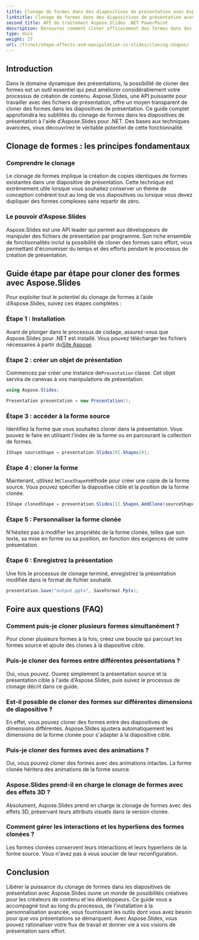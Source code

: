 ```yaml
---
title: Clonage de formes dans des diapositives de présentation avec Aspose.Slides
linktitle: Clonage de formes dans des diapositives de présentation avec Aspose.Slides
second_title: API de traitement Aspose.Slides .NET PowerPoint
description: Découvrez comment cloner efficacement des formes dans des diapositives de présentation à l'aide de l'API Aspose.Slides. Créez facilement des présentations dynamiques. Explorez le guide étape par étape, la FAQ et bien plus encore.
type: docs
weight: 27
url: /fr/net/shape-effects-and-manipulation-in-slides/cloning-shapes/
---
```


## Introduction

Dans le domaine dynamique des présentations, la possibilité de cloner des formes est un outil essentiel qui peut améliorer considérablement votre processus de création de contenu. Aspose.Slides, une API puissante pour travailler avec des fichiers de présentation, offre un moyen transparent de cloner des formes dans les diapositives de présentation. Ce guide complet approfondira les subtilités du clonage de formes dans les diapositives de présentation à l'aide d'Aspose.Slides pour .NET. Des bases aux techniques avancées, vous découvrirez le véritable potentiel de cette fonctionnalité.

## Clonage de formes : les principes fondamentaux

### Comprendre le clonage

Le clonage de formes implique la création de copies identiques de formes existantes dans une diapositive de présentation. Cette technique est extrêmement utile lorsque vous souhaitez conserver un thème de conception cohérent tout au long de vos diapositives ou lorsque vous devez dupliquer des formes complexes sans repartir de zéro.

### Le pouvoir d’Aspose.Slides

Aspose.Slides est une API leader qui permet aux développeurs de manipuler des fichiers de présentation par programme. Son riche ensemble de fonctionnalités inclut la possibilité de cloner des formes sans effort, vous permettant d'économiser du temps et des efforts pendant le processus de création de présentation.

## Guide étape par étape pour cloner des formes avec Aspose.Slides

Pour exploiter tout le potentiel du clonage de formes à l’aide d’Aspose.Slides, suivez ces étapes complètes :

### Étape 1 : Installation

 Avant de plonger dans le processus de codage, assurez-vous que Aspose.Slides pour .NET est installé. Vous pouvez télécharger les fichiers nécessaires à partir du[Site Aspose](https://releases.aspose.com/slides/net/).

### Étape 2 : créer un objet de présentation

 Commencez par créer une instance de`Presentation` classe. Cet objet servira de canevas à vos manipulations de présentation.

```csharp
using Aspose.Slides;

Presentation presentation = new Presentation();
```

### Étape 3 : accéder à la forme source

Identifiez la forme que vous souhaitez cloner dans la présentation. Vous pouvez le faire en utilisant l'index de la forme ou en parcourant la collection de formes.

```csharp
IShape sourceShape = presentation.Slides[0].Shapes[0];
```

### Étape 4 : cloner la forme

 Maintenant, utilisez le`CloneShape`méthode pour créer une copie de la forme source. Vous pouvez spécifier la diapositive cible et la position de la forme clonée.

```csharp
IShape clonedShape = presentation.Slides[1].Shapes.AddClone(sourceShape, x, y, width, height);
```

### Étape 5 : Personnaliser la forme clonée

N'hésitez pas à modifier les propriétés de la forme clonée, telles que son texte, sa mise en forme ou sa position, en fonction des exigences de votre présentation.

### Étape 6 : Enregistrez la présentation

Une fois le processus de clonage terminé, enregistrez la présentation modifiée dans le format de fichier souhaité.

```csharp
presentation.Save("output.pptx", SaveFormat.Pptx);
```

## Foire aux questions (FAQ)

### Comment puis-je cloner plusieurs formes simultanément ?

Pour cloner plusieurs formes à la fois, créez une boucle qui parcourt les formes source et ajoute des clones à la diapositive cible.

### Puis-je cloner des formes entre différentes présentations ?

Oui, vous pouvez. Ouvrez simplement la présentation source et la présentation cible à l'aide d'Aspose.Slides, puis suivez le processus de clonage décrit dans ce guide.

### Est-il possible de cloner des formes sur différentes dimensions de diapositive ?

En effet, vous pouvez cloner des formes entre des diapositives de dimensions différentes. Aspose.Slides ajustera automatiquement les dimensions de la forme clonée pour s'adapter à la diapositive cible.

### Puis-je cloner des formes avec des animations ?

Oui, vous pouvez cloner des formes avec des animations intactes. La forme clonée héritera des animations de la forme source.

### Aspose.Slides prend-il en charge le clonage de formes avec des effets 3D ?

Absolument, Aspose.Slides prend en charge le clonage de formes avec des effets 3D, préservant leurs attributs visuels dans la version clonée.

### Comment gérer les interactions et les hyperliens des formes clonées ?

Les formes clonées conservent leurs interactions et leurs hyperliens de la forme source. Vous n'avez pas à vous soucier de leur reconfiguration.

## Conclusion

Libérer la puissance du clonage de formes dans les diapositives de présentation avec Aspose.Slides ouvre un monde de possibilités créatives pour les créateurs de contenu et les développeurs. Ce guide vous a accompagné tout au long du processus, de l'installation à la personnalisation avancée, vous fournissant les outils dont vous avez besoin pour que vos présentations se démarquent. Avec Aspose.Slides, vous pouvez rationaliser votre flux de travail et donner vie à vos visions de présentation sans effort.